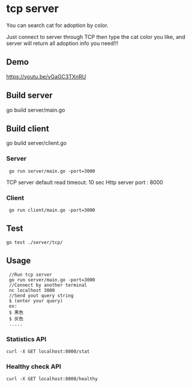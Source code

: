 # tcp server
You can search cat for adoption by color.

Just connect to server through TCP then type the cat color you like, and server will return all adoption info you need!!!

## Demo
https://youtu.be/vGaGC3TXnRU

## Build server
 go build server/main.go
## Build client
 go build server/client.go
 
### Server
```
 go run server/main.go -port=3000 
```
TCP server default read timeout: 10 sec
Http server port : 8000
### Client
```
 go run client/main.go -port=3000
```

## Test
```
go test ./server/tcp/
```

## Usage
```
 //Run tcp server
 go run server/main.go -port=3000 
 //Connect by another terminal
 nc localhost 3000
 //Send yout query string
 $ (enter your query)
 ex: 
 $ 黑色
 $ 灰色
 .....
```


### Statistics API
```
curl -X GET localhost:8000/stat
```

### Healthy check API
```
curl -X GET localhost:8000/healthy
```

